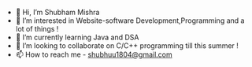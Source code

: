 - 👋 Hi, I’m Shubham Mishra
- 👀 I’m interested in Website-software Development,Programming and a lot of things !
- 🌱 I’m currently learning Java and DSA
- 💞️ I’m looking to collaborate on C/C++ programming till this summer !
- 📫 How to reach me - shubhuu1804@gmail.com
